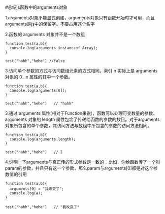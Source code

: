 #总结js函数中的arguments对象

1.arguments对象不能显式创建，arguments对象只有函数开始时才可用，而且arguments是js中的保留字。不要占用这个名字

2.函数的 arguments 对象并不是一个数组

```
function test(a,b){
  console.log(arguments instanceof Array);   
}

test("hahh","hehe") //false

```

3.访问单个参数的方式与访问数组元素的方式相同。索引 n 实际上是 arguments 对象的 0…n 属性的其中一个参数。

```
function test(a,b){
  console.log(arguments[0]);
}

test("hahh","hehe")   // "hahh"

```

3.通过 arguments 属性(相对于Function来说)，函数可以处理可变数量的参数。arguments 对象的 length 属性包含了传递给函数的参数的数目。对于arguments 对象所包含的单个参数，其访问方法与数组中所包含的参数的访问方法相同。

```
function test(a,b){
  console.log(arguments.length);
}

test("hahh","hehe")   // 2

```

4.说明一下arguments与真正传的形式参数是一致的：比如，你给函数传了一个叫param的参数，并且只有这一个参数，那么param与arguments[0]都是对这个参数值的引用

```
function test(a,b){
  arguments[0] = "我改变了";
  console.log(a);
}

test("hahh","hehe")   // "我改变了"

```
